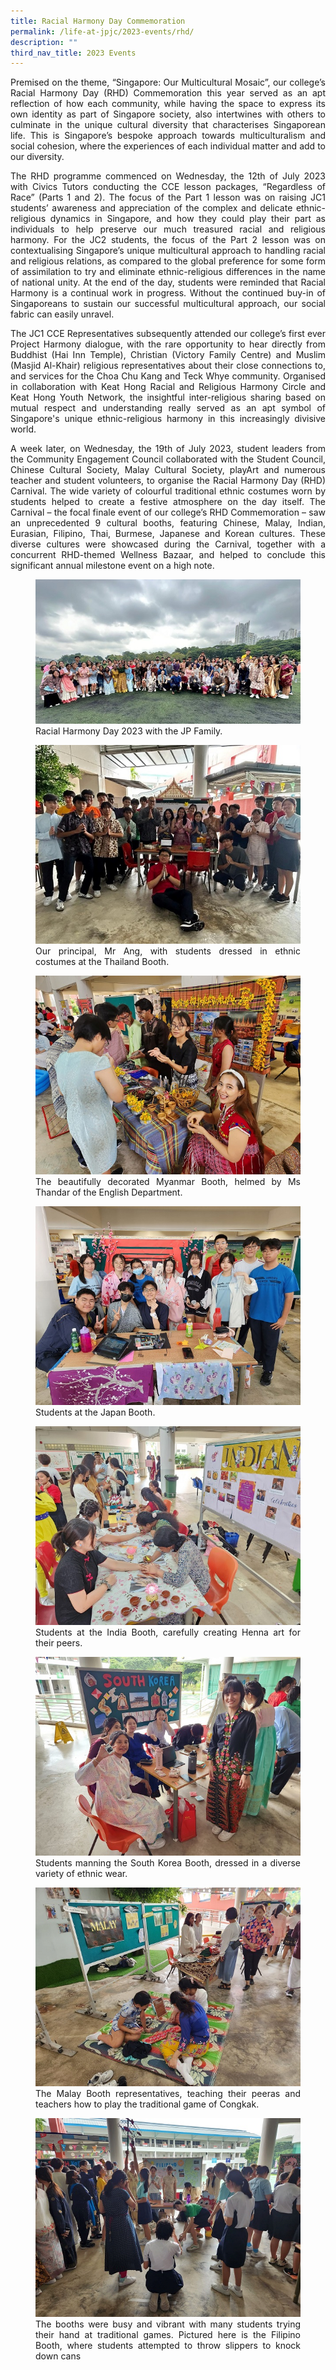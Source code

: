 ```yaml
---
title: Racial Harmony Day Commemoration
permalink: /life-at-jpjc/2023-events/rhd/
description: ""
third_nav_title: 2023 Events
---
```

<div align="justify">

<p>Premised on the theme, “Singapore: Our Multicultural Mosaic”, our college’s Racial Harmony Day (RHD) Commemoration this year served as an apt reflection of how each community, while having the space to express its own identity as part of Singapore society, also intertwines with others to culminate in the unique cultural diversity that characterises Singaporean life. This is Singapore’s bespoke approach towards multiculturalism and social cohesion, where the experiences of each individual matter and add to our diversity.</p>

<p>
The RHD programme commenced on Wednesday, the 12th of July 2023 with Civics Tutors conducting the CCE lesson packages, “Regardless of Race” (Parts 1 and 2). The focus of the Part 1 lesson was on raising JC1 students’ awareness and appreciation of the complex and delicate ethnic-religious dynamics in Singapore, and how they could play their part as individuals to help preserve our much treasured racial and religious harmony. For the JC2 students, the focus of the Part 2 lesson was on contextualising Singapore’s unique multicultural approach to handling racial and religious relations, as compared to the global preference for some form of assimilation to try and eliminate ethnic-religious differences in the name of national unity. At the end of the day, students were reminded that Racial Harmony is a continual work in progress. Without the continued buy-in of Singaporeans to sustain our successful multicultural approach, our social fabric can easily unravel.&nbsp;</p>

<p>
The JC1 CCE Representatives subsequently attended our college’s first ever Project Harmony dialogue, with the rare opportunity to hear directly from Buddhist (Hai Inn Temple), Christian (Victory Family Centre) and Muslim (Masjid Al-Khair) religious representatives about their close connections to, and services for the Choa Chu Kang and Teck Whye community. Organised in collaboration with Keat Hong Racial and Religious Harmony Circle and Keat Hong Youth Network, the insightful inter-religious sharing based on mutual respect and understanding really served as an apt symbol of Singapore's unique ethnic-religious harmony in this increasingly divisive world.</p>

<p>
A week later, on Wednesday, the 19th of July 2023, student leaders from the Community Engagement Council collaborated with the Student Council, Chinese Cultural Society, Malay Cultural Society, playArt and numerous teacher and student volunteers, to organise the Racial Harmony Day (RHD) Carnival. The wide variety of colourful traditional ethnic costumes worn by students helped to create a festive atmosphere on the day itself. The Carnival – the focal finale event of our college’s RHD Commemoration – saw an unprecedented 9 cultural booths, featuring Chinese, Malay, Indian, Eurasian, Filipino, Thai, Burmese, Japanese and Korean cultures. These diverse cultures were showcased during the Carnival, together with a concurrent RHD-themed Wellness Bazaar, and helped to conclude this significant annual milestone event on a high note.</p>

<figure>
<img src="/images/Life%20%40%20JPJC/2023%20Events/RHDCom/rhdcom1.jpg">
<figcaption>Racial Harmony Day 2023 with the JP Family.</figcaption></figure>
	
<figure>
<img src="/images/Life%20%40%20JPJC/2023%20Events/RHDCom/rhdcom2.jpg">
<figcaption> Our principal, Mr Ang, with students dressed in ethnic costumes at the Thailand Booth.</figcaption></figure>
	
<figure>
<img src="/images/Life%20%40%20JPJC/2023%20Events/RHDCom/rhdcom3.jpg">
<figcaption> The beautifully decorated Myanmar Booth, helmed by Ms Thandar of the English Department.</figcaption></figure>

<figure>
<img src="/images/Life%20%40%20JPJC/2023%20Events/RHDCom/rhdcom4.jpg">
<figcaption> Students at the Japan Booth.</figcaption></figure>

<figure>
<img src="/images/Life%20%40%20JPJC/2023%20Events/RHDCom/rhdcom5.jpg">
<figcaption>Students at the India Booth, carefully creating Henna art for their peers.</figcaption></figure>
	
<figure>
<img src="/images/Life%20%40%20JPJC/2023%20Events/RHDCom/rhdcom6.jpg">
<figcaption> Students manning the South Korea Booth, dressed in a diverse variety of ethnic wear.</figcaption></figure>
	
<figure>
<img src="/images/Life%20%40%20JPJC/2023%20Events/RHDCom/rhdcom7.jpg">
<figcaption>  The Malay Booth representatives, teaching their peeras and teachers how to play the traditional game of Congkak.
</figcaption></figure>
	
<figure>
<img src="/images/Life%20%40%20JPJC/2023%20Events/RHDCom/rhdcom8.jpg">
<figcaption> The booths were busy and vibrant with many students trying their hand at traditional games. Pictured here is the Filipino Booth, where students attempted to throw slippers to knock down cans</figcaption></figure>
	
	
	
	
</div>